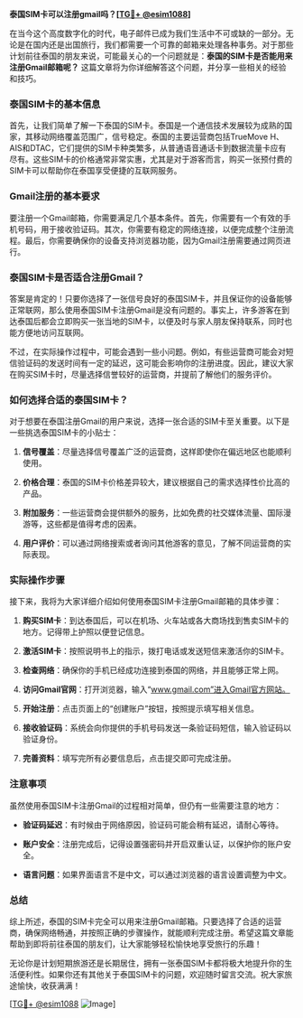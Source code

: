 **泰国SIM卡可以注册gmail吗？[[TG💪+ @esim1088](https://t.me/s/esim1088)]**

在当今这个高度数字化的时代，电子邮件已成为我们生活中不可或缺的一部分。无论是在国内还是出国旅行，我们都需要一个可靠的邮箱来处理各种事务。对于那些计划前往泰国的朋友来说，可能最关心的一个问题就是：**泰国的SIM卡是否能用来注册Gmail邮箱呢？** 这篇文章将为你详细解答这个问题，并分享一些相关的经验和技巧。

### 泰国SIM卡的基本信息

首先，让我们简单了解一下泰国的SIM卡。泰国是一个通信技术发展较为成熟的国家，其移动网络覆盖范围广，信号稳定。泰国的主要运营商包括TrueMove H、AIS和DTAC，它们提供的SIM卡种类繁多，从普通语音通话卡到数据流量卡应有尽有。这些SIM卡的价格通常非常实惠，尤其是对于游客而言，购买一张预付费的SIM卡可以帮助你在泰国享受便捷的互联网服务。

### Gmail注册的基本要求

要注册一个Gmail邮箱，你需要满足几个基本条件。首先，你需要有一个有效的手机号码，用于接收验证码。其次，你需要有稳定的网络连接，以便完成整个注册流程。最后，你需要确保你的设备支持浏览器功能，因为Gmail注册需要通过网页进行。

### 泰国SIM卡是否适合注册Gmail？

答案是肯定的！只要你选择了一张信号良好的泰国SIM卡，并且保证你的设备能够正常联网，那么使用泰国SIM卡注册Gmail是没有问题的。事实上，许多游客在到达泰国后都会立即购买一张当地的SIM卡，以便及时与家人朋友保持联系，同时也能方便地访问互联网。

不过，在实际操作过程中，可能会遇到一些小问题。例如，有些运营商可能会对短信验证码的发送时间有一定的延迟，这可能会影响你的注册进度。因此，建议大家在购买SIM卡时，尽量选择信誉较好的运营商，并提前了解他们的服务评价。

### 如何选择合适的泰国SIM卡？

对于想要在泰国注册Gmail的用户来说，选择一张合适的SIM卡至关重要。以下是一些挑选泰国SIM卡的小贴士：

1. **信号覆盖**：尽量选择信号覆盖广泛的运营商，这样即使你在偏远地区也能顺利使用。
   
2. **价格合理**：泰国的SIM卡价格差异较大，建议根据自己的需求选择性价比高的产品。

3. **附加服务**：一些运营商会提供额外的服务，比如免费的社交媒体流量、国际漫游等，这些都是值得考虑的因素。

4. **用户评价**：可以通过网络搜索或者询问其他游客的意见，了解不同运营商的实际表现。

### 实际操作步骤

接下来，我将为大家详细介绍如何使用泰国SIM卡注册Gmail邮箱的具体步骤：

1. **购买SIM卡**：到达泰国后，可以在机场、火车站或各大商场找到售卖SIM卡的地方。记得带上护照以便登记信息。

2. **激活SIM卡**：按照说明书上的指示，拨打电话或发送短信来激活你的SIM卡。

3. **检查网络**：确保你的手机已经成功连接到泰国的网络，并且能够正常上网。

4. **访问Gmail官网**：打开浏览器，输入“www.gmail.com”进入Gmail官方网站。

5. **开始注册**：点击页面上的“创建账户”按钮，按照提示填写相关信息。

6. **接收验证码**：系统会向你提供的手机号码发送一条验证码短信，输入验证码以验证身份。

7. **完善资料**：填写完所有必要信息后，点击提交即可完成注册。

### 注意事项

虽然使用泰国SIM卡注册Gmail的过程相对简单，但仍有一些需要注意的地方：

- **验证码延迟**：有时候由于网络原因，验证码可能会稍有延迟，请耐心等待。
  
- **账户安全**：注册完成后，记得设置强密码并开启双重认证，以保护你的账户安全。

- **语言问题**：如果界面语言不是中文，可以通过浏览器的语言设置调整为中文。

### 总结

综上所述，泰国的SIM卡完全可以用来注册Gmail邮箱。只要选择了合适的运营商，确保网络畅通，并按照正确的步骤操作，就能顺利完成注册。希望这篇文章能帮助到即将前往泰国的朋友们，让大家能够轻松愉快地享受旅行的乐趣！

无论你是计划短期旅游还是长期居住，拥有一张泰国SIM卡都将极大地提升你的生活便利性。如果你还有其他关于泰国SIM卡的问题，欢迎随时留言交流。祝大家旅途愉快，收获满满！

[[TG💪+ @esim1088](https://t.me/s/esim1088) ![Image](https://i.postimg.cc/4NQfJmqS/Snipaste-2025-05-13-00-14-12.png)]
